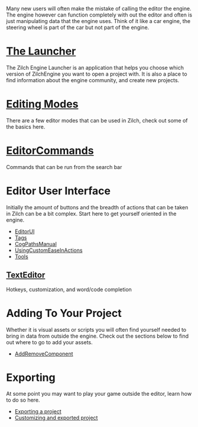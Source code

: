 Many new users will often make the mistake of calling the editor the engine. The engine however can function completely with out the editor and often is just manipulating data that the engine uses. Think of it like a car engine, the steering wheel is part of the car but not part of the engine.

 # [The Launcher](https://github.com/ZilchEngine/ZilchDocs/blob/master/zilch_editor_documentation/zilchmanual/editor/launcher.md)
The Zilch Engine Launcher is an application that helps you choose which version of ZilchEngine you want to open a project with. It is also a place to find information about the engine community, and create new projects.

 # [Editing Modes](https://github.com/ZilchEngine/ZilchDocs/blob/master/zilch_editor_documentation/zilchmanual/editor/editmode.md)
There are a few editor modes that can be used in Zilch, check out some of the basics here.

 #  [EditorCommands](https://github.com/ZilchEngine/ZilchDocs/blob/master/zilch_editor_documentation/zilchmanual/editor/editorcommands.md)
Commands that can be run from the search bar

 # Editor User Interface
Initially the amount of buttons and the breadth of actions that can be taken in Zilch can be a bit complex. Start here to get yourself oriented in the engine.
- [EditorUI](https://github.com/ZilchEngine/ZilchDocs/blob/master/zilch_editor_documentation/zilchmanual/editor/editorui.md)
- [Tags](https://github.com/ZilchEngine/ZilchDocs/blob/master/zilch_editor_documentation/zilchmanual/editor/tags.md)
- [CogPathsManual](https://github.com/ZilchEngine/ZilchDocs/blob/master/zilch_editor_documentation/zilchmanual/editor/cogpathsmanual.md)
- [UsingCustomEaseInActions](https://github.com/ZilchEngine/ZilchDocs/blob/master/zilch_editor_documentation/zilchmanual/editor/usingcustomeaseinactions.md)
- [Tools](https://github.com/ZilchEngine/ZilchDocs/blob/master/zilch_editor_documentation/zilchmanual/editor/tools.md)

 ## [TextEditor](https://github.com/ZilchEngine/ZilchDocs/blob/master/zilch_editor_documentation/zilchmanual/editor/texteditor.md)
Hotkeys, customization, and word/code completion
 # Adding To Your Project


Whether it is visual assets or scripts you will often find yourself needed to bring in data from outside the engine. Check out the sections below to find out where to go to add your assets.
- [AddRemoveComponent](https://github.com/ZilchEngine/ZilchDocs/blob/master/zilch_editor_documentation/zilchmanual/editor/addremovecomponent.md)

 # Exporting


At some point you may want to play your game outside the editor, learn how to do so here.
- [Exporting a project](https://github.com/ZilchEngine/ZilchDocs/blob/master/zilch_editor_documentation/zilchmanual/editor/exportanproject.md)
- [Customizing and exported project](https://github.com/ZilchEngine/ZilchDocs/blob/master/zilch_editor_documentation/zilchmanual/editor/customizeexportedgame.md)
 

 